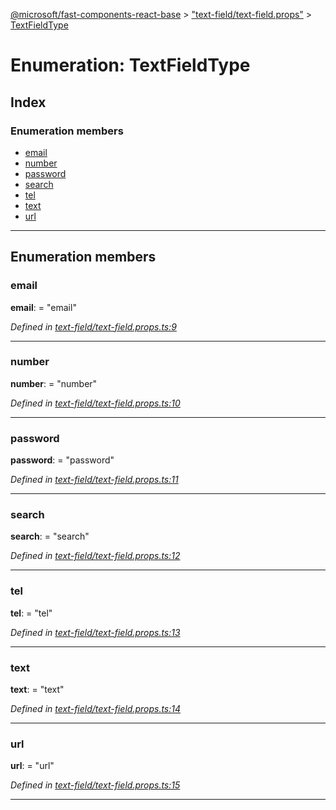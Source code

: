 [@microsoft/fast-components-react-base](../README.md) > ["text-field/text-field.props"](../modules/_text_field_text_field_props_.md) > [TextFieldType](../enums/_text_field_text_field_props_.textfieldtype.md)

# Enumeration: TextFieldType

## Index

### Enumeration members

* [email](_text_field_text_field_props_.textfieldtype.md#email)
* [number](_text_field_text_field_props_.textfieldtype.md#number)
* [password](_text_field_text_field_props_.textfieldtype.md#password)
* [search](_text_field_text_field_props_.textfieldtype.md#search)
* [tel](_text_field_text_field_props_.textfieldtype.md#tel)
* [text](_text_field_text_field_props_.textfieldtype.md#text)
* [url](_text_field_text_field_props_.textfieldtype.md#url)

---

## Enumeration members

<a id="email"></a>

###  email

**email**:  = "email"

*Defined in [text-field/text-field.props.ts:9](https://github.com/Microsoft/fast-dna/blob/164dd3ca/packages/fast-components-react-base/src/text-field/text-field.props.ts#L9)*

___
<a id="number"></a>

###  number

**number**:  = "number"

*Defined in [text-field/text-field.props.ts:10](https://github.com/Microsoft/fast-dna/blob/164dd3ca/packages/fast-components-react-base/src/text-field/text-field.props.ts#L10)*

___
<a id="password"></a>

###  password

**password**:  = "password"

*Defined in [text-field/text-field.props.ts:11](https://github.com/Microsoft/fast-dna/blob/164dd3ca/packages/fast-components-react-base/src/text-field/text-field.props.ts#L11)*

___
<a id="search"></a>

###  search

**search**:  = "search"

*Defined in [text-field/text-field.props.ts:12](https://github.com/Microsoft/fast-dna/blob/164dd3ca/packages/fast-components-react-base/src/text-field/text-field.props.ts#L12)*

___
<a id="tel"></a>

###  tel

**tel**:  = "tel"

*Defined in [text-field/text-field.props.ts:13](https://github.com/Microsoft/fast-dna/blob/164dd3ca/packages/fast-components-react-base/src/text-field/text-field.props.ts#L13)*

___
<a id="text"></a>

###  text

**text**:  = "text"

*Defined in [text-field/text-field.props.ts:14](https://github.com/Microsoft/fast-dna/blob/164dd3ca/packages/fast-components-react-base/src/text-field/text-field.props.ts#L14)*

___
<a id="url"></a>

###  url

**url**:  = "url"

*Defined in [text-field/text-field.props.ts:15](https://github.com/Microsoft/fast-dna/blob/164dd3ca/packages/fast-components-react-base/src/text-field/text-field.props.ts#L15)*

___

